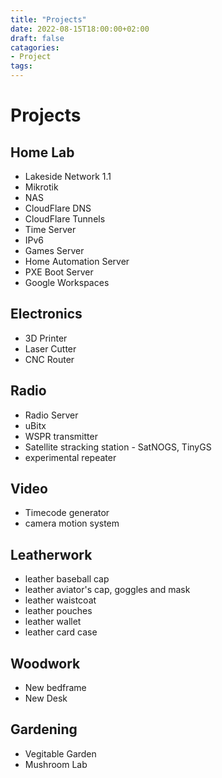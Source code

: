 ```yaml
---
title: "Projects"
date: 2022-08-15T18:00:00+02:00
draft: false
catagories:
- Project
tags:
---
```

# Projects

## Home Lab
- Lakeside Network 1.1
- Mikrotik
- NAS
- CloudFlare DNS
- CloudFlare Tunnels
- Time Server
- IPv6
- Games Server
- Home Automation Server
- PXE Boot Server
- Google Workspaces

## Electronics
- 3D Printer
- Laser Cutter
- CNC Router

## Radio
- Radio Server
- uBitx
- WSPR transmitter
- Satellite stracking station - SatNOGS, TinyGS
- experimental repeater

## Video
- Timecode generator
- camera motion system

## Leatherwork
- leather baseball cap
- leather aviator's cap, goggles and mask
- leather waistcoat
- leather pouches
- leather wallet
- leather card case

## Woodwork
- New bedframe
- New Desk

## Gardening
- Vegitable Garden
- Mushroom Lab
